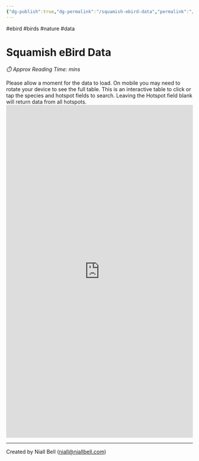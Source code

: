 ```yaml
---
{"dg-publish":true,"dg-permalink":"/squamish-ebird-data","permalink":"/squamish-ebird-data/","title":"Squamish eBird Data","hide":true,"tags":["ebird","Birds","nature","data"],"noteIcon":"1","created":"2025-03-16T17:10:00.315-07:00","updated":"2025-03-16T18:59:49.061-07:00"}
---
```


#ebird #birds #nature #data
# Squamish eBird Data
<p id="reading-time" style="font-style: italic;">⏱️ Approx Reading Time:  <span id="inserted-text"></span> mins</p>
Please allow a moment for the data to load. On mobile you may need to rotate your device to see the full table. This is an interactive table to click or tap the species and hotspot fields to search. Leaving the Hotspot field blank will return data from all hotspots.


<iframe 
  width="100%" 
  height="900" 
  frameborder="0" 
  scrolling="yes" 
  src="https://1drv.ms/x/c/dc3e829743c564ca/IQTj2kYRK1NrQ5zHkJ1jYetKATkHOlDP3Z-By4l7yI3t-EM?em=2&wdAllowInteractivity=True&AllowTyping=True&Item='Dashboard'!A1%3AE999999&ActiveCell='Dashboard'!C6&wdHideGridlines=True&wdDownloadButton=True&wdInConfigurator=True">
</iframe>


---
Created by Niall Bell (niall@niallbell.com)